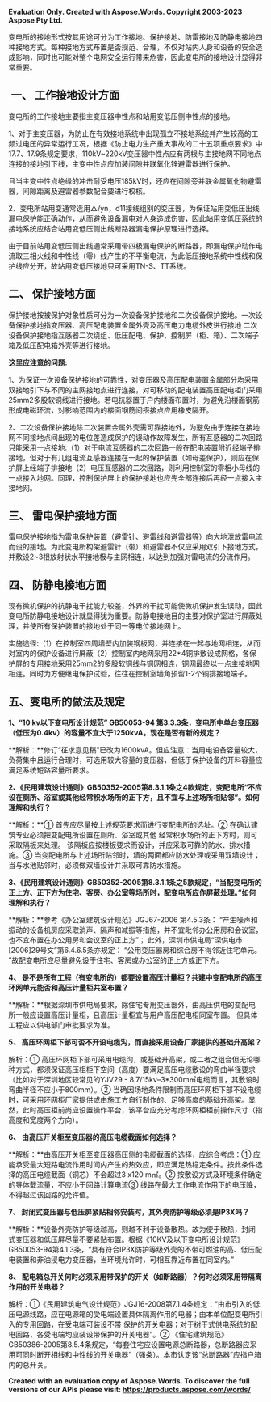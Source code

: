 ﻿
**Evaluation Only. Created with Aspose.Words. Copyright 2003-2023 Aspose Pty Ltd.**

变电所的接地形式按其用途可分为工作接地、保护接地、防雷接地及防静电接地四种接地方式。每种接地方式布置是否规范、合理，不仅对站内人身和设备的安全造成影响，同时也可能对整个电网安全运行带来危害，因此变电所的接地设计显得非常重要。
## **​ 一、 工作接地设计方面**
变电所的工作接地主要指主变压器中性点和站用变低压侧中性点的接地。

1、对于主变压器，为防止在有效接地系统中出现孤立不接地系统并产生较高的工频过电压的异常运行工况，根据《防止电力生产重大事故的二十五项重点要求》中17.7、17.9条规定要求，110kV~220kV变压器中性点应有两根与主接地网不同地点连接的接地引下线，主变中性点应加装间隙并联氧化锌避雷器进行保护。

且当主变中性点绝缘的冲击耐受电压185kV时，还应在间隙旁并联金属氧化物避雷器，间隙距离及避雷器参数配合要进行校核。

2、变电所站用变通常选用△/yn，d11接线组别的变压器，为保证站用变低压出线漏电保护能正确动作，从而避免设备漏电对人身造成伤害，因此站用变低压系统的接地系统应结合站用变低压侧出线断路器漏电保护原理进行选择。

由于目前站用变低压侧出线通常采用带四极漏电保护的断路器，即漏电保护动作电流取三相火线和中性线（零）线产生的不平衡电流，为此低压接地系统中性线和保护线应分开，故站用变低压接地只可采用TN-S、TT系统。
## **二、 保护接地方面**
保护接地按被保护对象性质可分为一次设备保护接地和二次设备保护接地。一次设备保护接地指变压器、高压配电装置金属外壳及高压电力电缆外皮进行接地 二次设备保护接地指互感器二次绕组、低压配电、保护、控制屏（柜、箱）、二次端子箱及低压配电箱外壳等进行接地。

**这里应注意的问题:**

1、为保证一次设备保护接地的可靠性，对变压器及高压配电装置金属部分均采用双接地引下与不同的主网接地点进行连接，对可移动的配电装置高压配电柜门采用25mm2多股软铜线进行接地。若电抗器置于户内楼面布置时，为避免沿楼面钢筋形成电磁环流，对影响范围内的楼面钢筋间搭接点应用橡皮隔开。

2、二次设备保护接地除二次装置金属外壳需可靠接地外，为避免由于连接在接地网不同接地点间出现的电位差造成保护的误动作故障发生，所有互感器的二次回路只能采用一点接地:（1）对于电流互感器的二次回路一般在配电装置附近经端子排接地，但对于有几组电流互感器连接在一起的保护装置（如母差保护），则应在保护屏上经端子排接地（2）电压互感器的二次回路，则利用控制室的零相小母线的一点接入地网。同理，控制保护屏上的保护接地也应先全部连接后再经一点接入主接地网。
## **三、 雷电保护接地方面**
雷电保护接地指为雷电保护装置（避雷针、避雷线和避雷器等）向大地泄放雷电流而设的接地。为此变电所构架避雷针（带）和避雷器不仅应采用双引下接地方式，并敷设2~3根放射状水平接地极与主网相连，以达到加强对雷电流的分流作用。
## **四、 防静电接地方面**
现有微机保护的抗静电干扰能力较差，外界的干扰可能使微机保护发生误动，因此变电所防静电接地设计就显得犹为重要。防静电接地目的主要对保护室进行屏蔽处理，并使所有保护装置的接地处于同一等电位接地网上。

实施途径:（1）在控制室四周墙壁内加装钢板网，并连接在一起与地网相连，从而对室内的保护设备进行屏蔽（2）控制室内地网采用22\*4铜排敷设成网格，各保护屏的专用接地采用25mm2的多股软铜线与铜网相连，铜网最终以一点主接地网相连。同时为方便继电保护试验，往往在控制室墙角预留1-2个铜排接地端子。
## **五、变电所的做法及规定**
**1、“10 kv以下变电所设计规范” GB50053-94 第3.3.3条，变电所中单台变压器（低压为0.4kv）的容量不宜大于1250kvA。现在是否有新的规定？**

**解析：**修订“征求意见稿”已改为1600kvA。但应注意：当用电设备容量较大，负荷集中且运行合理时，可选用较大容量的变压器，但低于保护设备的开料容量应满足系统短路容量所要求。

**2、《民用建筑设计通则》GB50352-2005第8.3.1.1条之4款规定，变配电所“不应设在厕所、浴室或其他经常积水场所的正下方，且不宜与上述场所相贴邻”。如何理解和执行？**

**解析：**① 首先应尽量按上述规范要求而进行变配电所的选址。② 在确认建筑专业必须把变配电所设置在厕所、浴室或其他 经常积水场所的正下方时，则可采取隔板来处理。 该隔板应按楼板要求而设计，并应采取可靠的防水、排水措施。③ 当变配电所与上述场所贴邻时，墙的两面都应防水处理或采用双墙设计； 当与水池贴邻时，必须做双墙设计并采取可靠防水措施。

**3、《民用建筑设计通则》GB50352-2005第8.3.1.1条之5款规定，“当配变电所的正上方、正下方为住宅、客房、办公室等场所时，配变电所应作屏蔽处理。”如何理解和执行？**

**解析：**参考《办公室建筑设计规范》JGJ67-2006 第4.5.3条： “产生噪声和振动的设备机房应采取消声、隔声和减振等措施，并不宜毗邻办公用房和会议室，也不宜布置在办公用房和会议室的正上方”； 此外，深圳市供电局“深供电市[2006]29号文”第6.4.6.5条亦规定： “公用变压器房和综合房不得邻近住宅单元。 ”故配变电所应尽量避免设于住宅、客房或办公室的正上方或正下方。

**4、 是不是所有工程（有变电所的）都要设置高压计量柜？共建中变配电所的高压环网单元能否和高压计量柜共室布置？**

**解析：**根据深圳市供电局要求，除住宅专用变压器外，由高压供电的变配电所一般应设置高压计量柜，且高压计量柜宜与用户高压配电柜同室布置。 但具体工程应以供电部门审批要求为准。

**5、 高压环网柜下部可否不开设电缆沟，而直接采用设备厂家提供的基础升高架？**

解析：① 高压环网柜下部可采用电缆沟，或基础升高架，或二者之组合但无论哪种方式，都须保证高压柜柜下空间（高度）要满足高压电缆敷设的弯曲半径要求（比如对于深圳地区较常见的YJV29 - 8.7/15kv–3\*300m㎡电缆而言，其敷设时弯曲半径不应小于800mm）。② 当确因场地条件限制而高压环网柜下部不设电缆时，可采用环网柜厂家提供或由施工方自行制作的、足够高度的基础升高架。显然，此时高压柜前尚应设置操作平台，该平台应充分考虑环网柜柜前操作尺寸（指高度和宽度两个方向）。

**6、 由高压开关柜至变压器的高压电缆截面如何选择？**

**解析：**由高压开关柜至变压器高压侧的电缆截面的选择，应综合考虑：① 应能承受最大短路电流作用时间内产生的热效应，即应满足热稳定条件。按此条件选择的高压电缆截面（铜芯）不会超过3 x120 m㎡。② 按敷设方式及环境条件确定的导体载流量，不应小于回路计算电流③ 线路在最大工作电流作用下的电压降，不得超过该回路的允许值。

**7、 封闭式变压器与低压屏紧贴相邻安装时，其外壳防护等级必须是IP3X吗？**

**解析：**设备外壳防护等级越高，则越不利于设备散热。故为便于散热，封闭式变压器和低压屏尽量不要紧贴布置。根据《10KV及以下变电所设计规范》GB50053-94第4.1.3条，“具有符合IP3X防护等级外壳的不带可燃油的高、低压配电装置和非油浸电力变压器，当环境允许时，可相互靠近布置在同室内。”

**8、 配电箱总开关何时必须采用带保护的开关（如断路器）？何时必须采用带隔离作用的开关电器？**

解析：①《民用建筑电气设计规范》JGJ16-2008第7.1.4条规定：“由市引入的低压电源线路，应在电源箱的受电端设置具体隔离作用的电器；由本单位配变电所引入的专用回路，在受电端可装设不带 保护的开关电器；对于树干式供电系统的配电回路，各受电端均应装设带保护的开关电器”。② 《住宅建筑规范》GB50386-2005第8.5.4条规定，“每套住宅应设置电源总断路器，总断路器应采用可同时断开相线和中性线的开关电器”（强条）。本市认定该“总断路器”应指户箱内的总开关。

**Created with an evaluation copy of Aspose.Words. To discover the full versions of our APIs please visit: https://products.aspose.com/words/**
